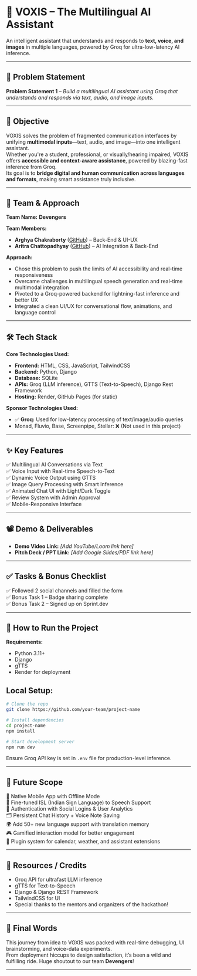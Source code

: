 # **🚀 VOXIS – The Multilingual AI Assistant**  
An intelligent assistant that understands and responds to **text, voice, and images** in multiple languages, powered by Groq for ultra-low-latency AI inference.

---

## **📌 Problem Statement**  
**Problem Statement 1** – *Build a multilingual AI assistant using Groq that understands and responds via text, audio, and image inputs.*

---

## **🎯 Objective**  
VOXIS solves the problem of fragmented communication interfaces by unifying **multimodal inputs**—text, audio, and image—into one intelligent assistant.  
Whether you're a student, professional, or visually/hearing impaired, VOXIS offers **accessible and context-aware assistance**, powered by blazing-fast inference from Groq.  
Its goal is to **bridge digital and human communication across languages and formats**, making smart assistance truly inclusive.

---

## **🧠 Team & Approach**  
**Team Name:** **Devengers**

**Team Members:**  
- **Arghya Chakraborty** ([GitHub](https://github.com/arghya45-dev)) – Back-End & UI-UX  
- **Aritra Chattopadhyay** ([GitHub](https://github.com/Aritra091)) – AI Integration & Back-End

**Approach:**  
- Chose this problem to push the limits of AI accessibility and real-time responsiveness  
- Overcame challenges in multilingual speech generation and real-time multimodal integration  
- Pivoted to a Groq-powered backend for lightning-fast inference and better UX  
- Integrated a clean UI/UX for conversational flow, animations, and language control

---

## **🛠️ Tech Stack**  
**Core Technologies Used:**

- **Frontend:** HTML, CSS, JavaScript, TailwindCSS  
- **Backend:** Python, Django  
- **Database:** SQLite  
- **APIs:** Groq (LLM inference), GTTS (Text-to-Speech), Django Rest Framework  
- **Hosting:** Render, GitHub Pages (for static)

**Sponsor Technologies Used:**  
- ✅ **Groq:** Used for low-latency processing of text/image/audio queries  
- Monad, Fluvio, Base, Screenpipe, Stellar: ❌ (Not used in this project)

---

## **✨ Key Features**  
✅ Multilingual AI Conversations via Text  
✅ Voice Input with Real-time Speech-to-Text  
✅ Dynamic Voice Output using GTTS  
✅ Image Query Processing with Smart Inference  
✅ Animated Chat UI with Light/Dark Toggle  
✅ Review System with Admin Approval  
✅ Mobile-Responsive Interface

---

## **📽️ Demo & Deliverables**  
- **Demo Video Link:** _[Add YouTube/Loom link here]_  
- **Pitch Deck / PPT Link:** _[Add Google Slides/PDF link here]_

---

## **✅ Tasks & Bonus Checklist**  
✅ Followed 2 social channels and filled the form  
✅ Bonus Task 1 – Badge sharing complete  
✅ Bonus Task 2 – Signed up on Sprint.dev

---

## **🧪 How to Run the Project**  
**Requirements:**  
- Python 3.11+  
- Django  
- gTTS  
- Render for deployment

## **Local Setup:**
```bash
# Clone the repo
git clone https://github.com/your-team/project-name

# Install dependencies
cd project-name
npm install

# Start development server
npm run dev
```

Ensure Groq API key is set in `.env` file for production-level inference.

---

## **🧬 Future Scope**  
📱 Native Mobile App with Offline Mode  
🧠 Fine-tuned ISL (Indian Sign Language) to Speech Support  
🔐 Authentication with Social Logins & User Analytics  
🗂️ Persistent Chat History + Voice Note Saving  
🌍 Add 50+ new language support with translation memory  
🎮 Gamified interaction model for better engagement  
🧩 Plugin system for calendar, weather, and assistant extensions

---

## **📎 Resources / Credits**  
- Groq API for ultrafast LLM inference  
- gTTS for Text-to-Speech  
- Django & Django REST Framework  
- TailwindCSS for UI  
- Special thanks to the mentors and organizers of the hackathon!

---

## **🏁 Final Words**  
This journey from idea to VOXIS was packed with real-time debugging, UI brainstorming, and voice-data experiments.  
From deployment hiccups to design satisfaction, it’s been a wild and fulfilling ride. Huge shoutout to our team **Devengers**!

---
